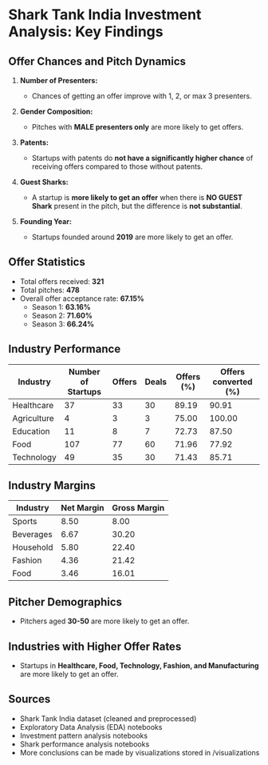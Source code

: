 # Shark Tank India Investment Analysis: Key Findings

## Offer Chances and Pitch Dynamics

1. **Number of Presenters:**
   - Chances of getting an offer improve with 1, 2, or max 3 presenters.

2. **Gender Composition:**
   - Pitches with **MALE presenters only** are more likely to get offers.

3. **Patents:**
   - Startups with patents do **not have a significantly higher chance** of receiving offers compared to those without patents.

4. **Guest Sharks:**
   - A startup is **more likely to get an offer** when there is **NO GUEST Shark** present in the pitch, but the difference is **not substantial**.

5. **Founding Year:**
   - Startups founded around **2019** are more likely to get an offer.

## Offer Statistics

- Total offers received: **321**
- Total pitches: **478**
- Overall offer acceptance rate: **67.15%**
  - Season 1: **63.16%**
  - Season 2: **71.60%**
  - Season 3: **66.24%**

## Industry Performance

| Industry         | Number of Startups | Offers | Deals | Offers (%) | Offers converted (%) |
|------------------|--------------------|--------|-------|------------|----------------------|
| Healthcare       | 37                  | 33     | 30    | 89.19       | 90.91                 |
| Agriculture      | 4                   | 3      | 3     | 75.00       | 100.00                |
| Education        | 11                  | 8      | 7     | 72.73       | 87.50                 |
| Food             | 107                 | 77     | 60    | 71.96       | 77.92                 |
| Technology       | 49                  | 35     | 30    | 71.43       | 85.71                 |

## Industry Margins

| Industry | Net Margin | Gross Margin |
|----------|-----------|-------------|
| Sports   | 8.50      | 8.00        |
| Beverages| 6.67      | 30.20       |
| Household| 5.80      | 22.40       |
| Fashion  | 4.36      | 21.42       |
| Food     | 3.46      | 16.01       |

## Pitcher Demographics

- Pitchers aged **30-50** are more likely to get an offer.

## Industries with Higher Offer Rates

- Startups in **Healthcare, Food, Technology, Fashion, and Manufacturing** are more likely to get an offer.

## Sources

- Shark Tank India dataset (cleaned and preprocessed)
- Exploratory Data Analysis (EDA) notebooks
- Investment pattern analysis notebooks
- Shark performance analysis notebooks
- More conclusions can be made by visualizations stored in /visualizations 